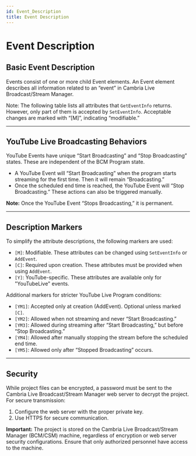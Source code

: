 ```yaml
---
id: Event_Description
title: Event Description
---
```


# Event Description

## Basic Event Description
Events consist of one or more child Event elements. An Event element describes all information related to an “event” in Cambria Live Broadcast/Stream Manager.

Note: The following table lists all attributes that `GetEventInfo` returns. However, only part of them is accepted by `SetEventInfo`. Acceptable changes are marked with “[M]”, indicating “modifiable.”

---

## YouTube Live Broadcasting Behaviors
YouTube Events have unique “Start Broadcasting” and “Stop Broadcasting” states. These are independent of the BCM Program state.

- A YouTube Event will “Start Broadcasting” when the program starts streaming for the first time. Then it will remain “Broadcasting.”
- Once the scheduled end time is reached, the YouTube Event will “Stop Broadcasting.” These actions can also be triggered manually.

**Note:** Once the YouTube Event “Stops Broadcasting,” it is permanent.

---

## Description Markers
To simplify the attribute descriptions, the following markers are used:

- `[M]`: Modifiable. These attributes can be changed using `SetEventInfo` or `AddEvent`.
- `[C]`: Required upon creation. These attributes must be provided when using `AddEvent`.
- `[Y]`: YouTube-specific. These attributes are available only for "YouTubeLive" events.

Additional markers for stricter YouTube Live Program conditions:
- `[YM1]`: Accepted only at creation (AddEvent). Optional unless marked `[C]`.
- `[YM2]`: Allowed when not streaming and never “Start Broadcasting.”
- `[YM3]`: Allowed during streaming after “Start Broadcasting,” but before “Stop Broadcasting.”
- `[YM4]`: Allowed after manually stopping the stream before the scheduled end time.
- `[YM5]`: Allowed only after “Stopped Broadcasting” occurs.

---

## Security
While project files can be encrypted, a password must be sent to the Cambria Live Broadcast/Stream Manager web server to decrypt the project. For secure transmission:
1. Configure the web server with the proper private key.
2. Use HTTPS for secure communication.

**Important:** The project is stored on the Cambria Live Broadcast/Stream Manager (BCM/CSM) machine, regardless of encryption or web server security configurations. Ensure that only authorized personnel have access to the machine.
